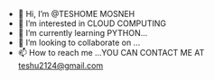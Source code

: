 - 👋 Hi, I’m @TESHOME MOSNEH
- 👀 I’m interested in CLOUD COMPUTING
- 🌱 I’m currently learning PYTHON...
- 💞️ I’m looking to collaborate on ...
- 📫 How to reach me ...YOU CAN CONTACT ME AT teshu2124@gmail.com

<!---
TESHU21/TESHU21 is a ✨ special ✨ repository because its `README.md` (this file) appears on your GitHub profile.
You can click the Preview link to take a look at your changes.
--->
